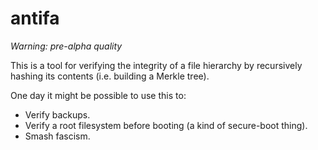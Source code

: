 # antifa

*Warning: pre-alpha quality*

This is a tool for verifying the integrity of a file hierarchy by recursively hashing
its contents (i.e. building a Merkle tree).

One day it might be possible to use this to:

* Verify backups.
* Verify a root filesystem before booting (a kind of secure-boot thing).
* Smash fascism.
